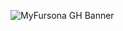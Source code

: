 ![MyFursona GH Banner](https://user-images.githubusercontent.com/94678583/211129637-da69650e-779e-4c22-9dda-aaefad741ebb.png)
